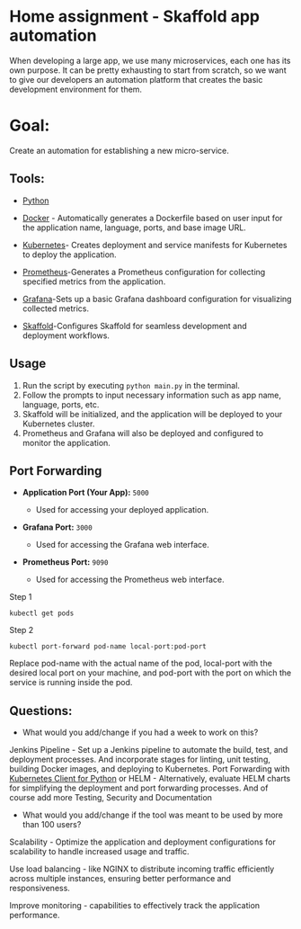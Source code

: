 # Home assignment - Skaffold app automation

When developing a large app, we use many microservices, each one has its own purpose. It can be pretty exhausting to start from scratch, so we want to give our developers an automation platform that creates the basic development environment for them.

# Goal:
Create an automation for establishing a new micro-service. 

## Tools:
- [Python](https://www.python.org/)
- [Docker](https://www.docker.com/get-started) - Automatically generates a Dockerfile based on user input for the application name, language, ports, and base image URL.

- [Kubernetes](https://kubernetes.io/docs/setup/)- Creates deployment and service manifests for Kubernetes to deploy the application.

- [Prometheus](https://prometheus.io/docs/prometheus/latest/getting_started/)-Generates a Prometheus configuration for collecting specified metrics from the application.
- [Grafana](https://grafana.com/docs/grafana/latest/getting-started/getting-started-prometheus/)-Sets up a basic Grafana dashboard configuration for visualizing collected metrics.
- [Skaffold](https://skaffold.dev)-Configures Skaffold for seamless development and deployment workflows.



## Usage

1. Run the script by executing `python main.py` in the terminal.
2. Follow the prompts to input necessary information such as app name, language, ports, etc.
3. Skaffold will be initialized, and the application will be deployed to your Kubernetes cluster.
4. Prometheus and Grafana will also be deployed and configured to monitor the application.


## Port Forwarding
- **Application Port (Your App):** `5000`
  - Used for accessing your deployed application.

- **Grafana Port:** `3000`
  - Used for accessing the Grafana web interface.

- **Prometheus Port:** `9090`
  - Used for accessing the Prometheus web interface.

Step 1
```
kubectl get pods
```
Step 2
```
kubectl port-forward pod-name local-port:pod-port
```
Replace pod-name with the actual name of the pod, local-port with the desired local port on your machine, and pod-port with the port on which the service is running inside the pod.


## Questions:

- What would you add/change if you had a week to work on this?

Jenkins Pipeline - Set up a Jenkins pipeline to automate the build, test, and deployment processes. And incorporate stages for linting, unit testing, building Docker images, and deploying to Kubernetes.
Port Forwarding with [Kubernetes Client for Python](https://github.com/kubernetes-client/python) or HELM - Alternatively, evaluate HELM charts for simplifying the deployment and port forwarding processes.
And of course add more Testing, Security and Documentation

- What would you add/change if the tool was meant to be used by more than 100 users?

Scalability - Optimize the application and deployment configurations for scalability to handle increased usage and traffic.

Use load balancing - like NGINX to distribute incoming traffic efficiently across multiple instances, ensuring better performance and responsiveness.

Improve monitoring - capabilities to effectively track the application performance.


